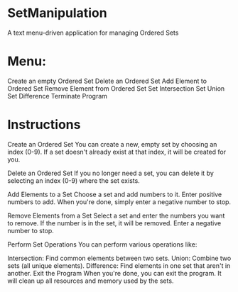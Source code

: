 # SetManipulation
A text menu-driven application for managing Ordered Sets

# Menu:
Create an empty Ordered Set
Delete an Ordered Set
Add Element to Ordered Set
Remove Element from Ordered Set
Set Intersection
Set Union
Set Difference
Terminate Program

# Instructions
Create an Ordered Set
You can create a new, empty set by choosing an index (0-9). If a set doesn't already exist at that index, it will be created for you.

Delete an Ordered Set
If you no longer need a set, you can delete it by selecting an index (0-9) where the set exists.

Add Elements to a Set
Choose a set and add numbers to it. Enter positive numbers to add. When you're done, simply enter a negative number to stop.

Remove Elements from a Set
Select a set and enter the numbers you want to remove. If the number is in the set, it will be removed. Enter a negative number to stop.

Perform Set Operations
You can perform various operations like:

Intersection: Find common elements between two sets.
Union: Combine two sets (all unique elements).
Difference: Find elements in one set that aren't in another.
Exit the Program
When you're done, you can exit the program. It will clean up all resources and memory used by the sets.
